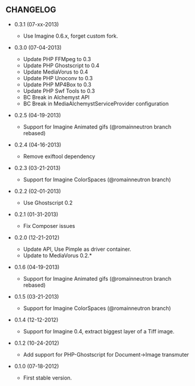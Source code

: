 CHANGELOG
---------

* 0.3.1 (07-xx-2013)
 
  * Use Imagine 0.6.x, forget custom fork.

* 0.3.0 (07-04-2013)

  * Update PHP FFMpeg to 0.3
  * Update PHP Ghostscript to 0.4
  * Update MediaVorus to 0.4
  * Update PHP Unoconv to 0.3
  * Update PHP MP4Box to 0.3
  * Update PHP Swf Tools to 0.3
  * BC Break in Alchemyst API
  * BC Break in MediaAlchemystServiceProvider configuration

* 0.2.5 (04-19-2013)

  * Support for Imagine Animated gifs (@romainneutron branch rebased)

* 0.2.4 (04-16-2013)

  * Remove exiftool dependency

* 0.2.3 (03-21-2013)

  * Support for Imagine ColorSpaces (@romainneutron branch)

* 0.2.2 (02-01-2013)

  * Use Ghostscript 0.2

* 0.2.1 (01-31-2013)

  * Fix Composer issues

* 0.2.0 (12-21-2012)

  * Update API, Use Pimple as driver container.
  * Update to MediaVorus 0.2.*

* 0.1.6 (04-19-2013)

  * Support for Imagine Animated gifs (@romainneutron branch rebased)

* 0.1.5 (03-21-2013)

  * Support for Imagine ColorSpaces (@romainneutron branch)

* 0.1.4 (12-12-2012)

  * Support for Imagine 0.4, extract biggest layer of a Tiff image.

* 0.1.2 (10-24-2012)

  * Add support for PHP-Ghostscript for Document->Image transmuter

* 0.1.0 (07-18-2012)

  * First stable version.
